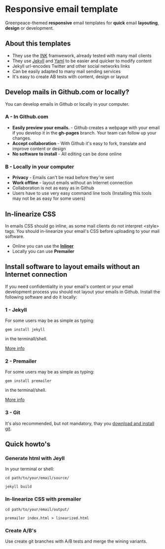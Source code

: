 # Responsive email template

Greenpeace-themed **responsive** email templates for **quick** email **layouting**, **design** or development.

## About this templates
+ They use the [INK](http://zurb.com/ink/) framwework, already tested with many mail clients
+ They use [Jekyll](http://jekyllrb.com/) and [Yaml](http://www.yaml.org/) to be easier and quicker to modify content
+ Jekyll url-encodes Twitter and other social networks links
+ Can be easily adapted to many mail sending services
+ It's easy to create AB tests with content, design or layout

## Develop mails in Github.com or locally?

You can develop emails in Github or locally in your computer.

### A - In Github.com
+ **Easily preview your emails.** - Github creates a webpage with your email if you develop it in the **gh-pages** branch. Your team can follow up your changes.
+ **Accept collaboration** - With Github it's easy to fork, translate and improve content or design
+ **No software to install** - All editing can be done online

### B - Locally in your computer
+ **Privacy** - Emails can't be read before they're sent
+ **Work offline** - layout emails without an Internet connection
+ Collaboration is not as easy as in Github
+ Users have to use very easy command line tools (Installing this tools may not be as easy for some users)

## In-linearize CSS
In emails CSS should go inline, as some mail clients do not interpret &lt;style&gt; tags. You should in-linearize your email's CSS before uploading to your mail software.

+ Online you can use the **[Inliner](http://zurb.com/ink/inliner.php)**
+ Locally you can use **Premailer**

## Install software to layout emails without an Internet connection

If you need confidentiality in your email's content or your email development process you should not layout your emails in Github. Install the following software and do it locally:

### 1 - Jekyll

For some users may be as simple as typing:

`gem install jekyll`

in the terminall/shell.

[More info](http://jekyllrb.com/docs/installation/)

### 2 - Premailer

For some users may be as simple as typing:

`gem install premailer`

in the terminal/shell.

[More info](https://github.com/premailer/premailer)

### 3 - Git

It's also recommended, but not mandatory, thay you [download and install git](http://git-scm.com/downloads/).

## Quick howto's 

### Generate html with Jeyll

In your terminal or shell:

`cd path/to/your/email/source/`

`jekyll build`

### In-linearize CSS with premailer

`cd path/to/your/email/output/`

`premailer index.html > linearized.html`

### Create A/B's

Use create git branches with A/B tests and merge the wining variants.
